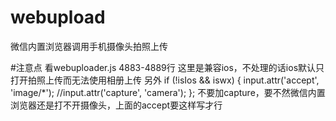 # webupload
微信内置浏览器调用手机摄像头拍照上传


#注意点
看webuploader.js 4883-4889行
这里是兼容ios，不处理的话ios默认只打开拍照上传而无法使用相册上传
另外
if (!isIos && iswx) {
					input.attr('accept', 'image/*');
          //input.attr('capture', 'camera');
};
不要加capture，要不然微信内置浏览器还是打不开摄像头，上面的accept要这样写才行
